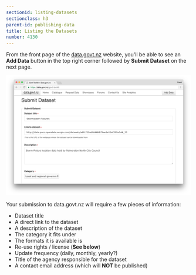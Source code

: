 ```yaml
---
sectionid: listing-datasets
sectionclass: h3
parent-id: publishing-data
title: Listing the Datasets
number: 4130
---
```


From the front page of the [data.govt.nz](https://data.govt.nz) website, you'll be able to see an **Add Data** button in the top right corner followed by **Submit Dataset** on the next page.

![data.govt.nz submission page](uploads/02-submit.png)

Your submission to data.govt.nz will require a few pieces of information:

  - Dataset title
  - A direct link to the dataset
  - A description of the dataset
  - The category it fits under
  - The formats it is available is
  - Re-use rights / license (**See below**)
  - Update frequency (daily, monthly, yearly?)
  - Title of the agency responsible for the dataset
  - A contact email address (which will **NOT** be published)
